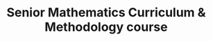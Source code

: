 ---
tag: math-cm
permalink: "/category/math-cm"
title: "Senior Mathematics Curriculum & Methodology course"
---